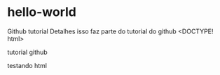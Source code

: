# hello-world
Github tutorial
Detalhes
isso faz parte do tutorial do github 
<DOCTYPE! html>
<html>
    <head>
        <title> tutorial github </title>
    </head>
    <body>
        <n1>tutorial github </n1>
        <p>testando html</p>
    </body>
</html>

